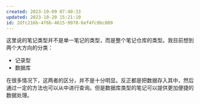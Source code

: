 ```yaml
---
created: 2023-10-09 07:40:33
updated: 2023-10-20 15:21:10
id: 2dfc216b-4f6b-4615-9978-6ef4fc0bc009
---
```

这里说的笔记类型并不是单一笔记的类型，而是整个笔记仓库的类型。我目前想到两个大方向的分类：

- 记录型
- 数据库

在很多情况下，这两者的区分，并不是十分明显。反正都是把数据存入其中，然后通过一定的方法也可以从中进行查询。但是数据库类型的笔记可以提供更加便捷的数据处理。